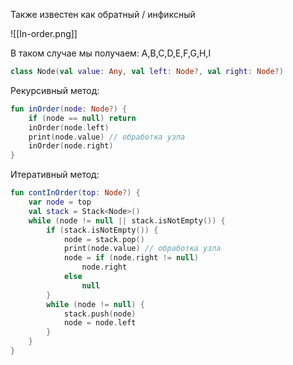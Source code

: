 Также известен как обратный / инфиксный

![[In-order.png]]

В таком случае мы получаем: 
A,B,C,D,E,F,G,H,I

```kotlin
class Node(val value: Any, val left: Node?, val right: Node?)
```

Рекурсивный метод:
``` kotlin
fun inOrder(node: Node?) {  
	if (node == null) return 
	inOrder(node.left)
	print(node.value) // обработка узла
	inOrder(node.right)
}
```

Итеративный метод:
``` kotlin
fun contInOrder(top: Node?) {  
    var node = top  
    val stack = Stack<Node>()  
    while (node != null || stack.isNotEmpty()) {  
        if (stack.isNotEmpty()) {  
            node = stack.pop()  
            print(node.value) // обработка узла  
            node = if (node.right != null)  
                node.right  
            else  
                null        
        }  
        while (node != null) {  
            stack.push(node)  
            node = node.left  
        }  
    }  
}
```